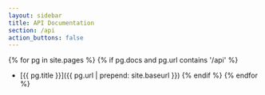 ```yaml
---
layout: sidebar
title: API Documentation
section: /api
action_buttons: false
---
```


{% for pg in site.pages %}
{% if pg.docs and pg.url contains '/api' %}
 - [{{ pg.title }}]({{ pg.url | prepend: site.baseurl }})
{% endif %}
{% endfor %}
